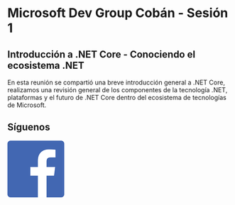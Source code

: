 # Microsoft Dev Group Cobán - Sesión 1 
## Introducción a .NET Core - Conociendo el ecosistema .NET
En esta reunión se compartió una breve introducción general a .NET Core,
realizamos una revisión general de los componentes de la tecnología .NET, plataformas y el futuro de .NET Core dentro del ecosistema de tecnologías de Microsoft.
## Síguenos
[![N|Solid](img/fb_icon.png)](https://www.facebook.com/groups/MsDevGroupCoban/)